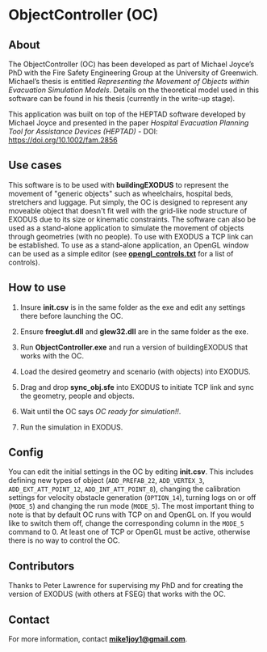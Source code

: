 # ObjectController (OC)
## About
The ObjectController (OC) has been developed as part of Michael Joyce’s PhD with the Fire Safety Engineering Group at the University of Greenwich. Michael’s thesis is entitled *Representing the Movement of Objects within Evacuation Simulation Models*. Details on the theoretical model used in this software can be found in his thesis (currently in the write-up stage).

This application was built on top of the HEPTAD software developed by Michael Joyce and presented in the paper *Hospital Evacuation Planning Tool for Assistance Devices (HEPTAD)* - DOI: https://doi.org/10.1002/fam.2856


## Use cases
This software is to be used with **buildingEXODUS** to represent the movement of "generic objects" such as wheelchairs, hospital beds, stretchers and luggage. Put simply, the OC is designed to represent any moveable object that doesn't fit well with the grid-like node structure of EXODUS due to its size or kinematic constraints. The software can also be used as a stand-alone application to simulate the movement of objects through geometries (with no people). To use with EXODUS a TCP link can be established. To use as a stand-alone application, an OpenGL window can be used as a simple editor (see **[opengl_controls.txt](/OpenGL_Stuff/opengl_controls.txt)** for a list of controls).

## How to use
1. Insure **init.csv** is in the same folder as the exe and edit any settings there before launching the OC.

1. Ensure **freeglut.dll** and **glew32.dll** are in the same folder as the exe.

1. Run **ObjectController.exe** and run a version of buildingEXODUS that works with the OC.

1. Load the desired geometry and scenario (with objects) into EXODUS.

1. Drag and drop **sync_obj.sfe** into EXODUS to initiate TCP link and sync the geometry, people and objects.

1. Wait until the OC says *OC ready for simulation!!*.

1. Run the simulation in EXODUS.


## Config
You can edit the initial settings in the OC by editing **init.csv**. This includes defining new types of object (`ADD_PREFAB_22`, `ADD_VERTEX_3`, `ADD_EXT_ATT_POINT_12`, `ADD_INT_ATT_POINT_8`), changing the calibration settings for velocity obstacle generation (`OPTION_14`), turning logs on or off (`MODE_5`) and changing the run mode (`MODE_5`). The most important thing to note is that by default OC runs with TCP on and OpenGL on. If you would like to switch them off, change the corresponding column in the `MODE_5` command to 0. At least one of TCP or OpenGL must be active, otherwise there is no way to control the OC.


## Contributors
Thanks to Peter Lawrence for supervising my PhD and for creating the version of EXODUS (with others at FSEG) that works with the OC.


## Contact
For more information, contact **mike1joy1@gmail.com**.
